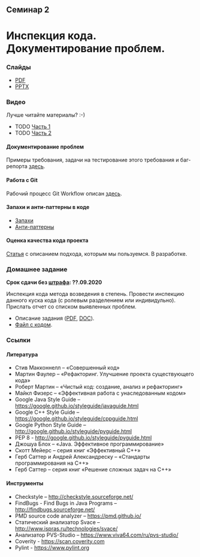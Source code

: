 Семинар 2
--
# Инспекция кода. Документирование проблем.

### Слайды

* [PDF](Seminar02-slides.pdf)
* [PPTX](Seminar02-slides.pptx)

### Видео

Лучше читайте материалы? :-)

* TODO [Часть 1]()
* TODO [Часть 2]()

#### Документирование проблем

Примеры требования, задачи на тестирование этого требования и баг-репорта [здесь](
https://github.com/andrewt0301/qa-testing-course/issues).

#### Работа с Git

Рабочий процесс Git Workflow описан [здесь](
https://nvie.com/posts/a-successful-git-branching-model/).

#### Запахи и анти-паттерны в коде

* [Запахи](https://en.wikipedia.org/wiki/Code_smell)
* [Анти-паттерны](https://en.wikipedia.org/wiki/Anti-pattern)

#### Оценка качества кода проекта

[Статья](https://github.com/yegor256/qfu/releases/latest/download/article.pdf)
с описанием подхода, которым мы пользуемся. В разработке.

### Домашнее задание

__Срок сдачи без [штрафа](../../grading.md): ??.09.2020__

Инспекция кода метода возведения в степень.
Провести инспекцию данного куска кода (с ролевым разделением или индивидульно).
Прислать отчет со списком выявленных проблем.

* Описание задания ([PDF](Seminar02.pdf), [DOC](Seminar02.docx)).
* [Файл с кодом](
https://github.com/andrewt0301/qa-testing-course/blob/master/seminars/seminar02/Power.java).

### Ссылки

#### Литература
* Стив Макконнелл – «Совершенный код»
* Мартин Фаулер – «Рефакторинг. Улучшение проекта существующего кода»
* Роберт Мартин – «Чистый код: создание, анализ и рефакторинг»
* Майкл Физерс – «Эффективная работа с унаследованным кодом»
* Google Java Style Guide – https://google.github.io/styleguide/javaguide.html
* Google C++ Style Guide – https://google.github.io/styleguide/cppguide.html
* Google Python Style Guide – http://google.github.io/styleguide/pyguide.html
* PEP 8 - http://google.github.io/styleguide/pyguide.html
* Джошуа Блох – «Java. Эффективное программирование»
* Скотт Мейерс – серия книг «Эффективный С++»
* Герб Саттер и Андрей Александреску – «Стандарты программирования на С++»
* Герб Саттер – серия книг «Решение сложных задач на С++»

#### Инструменты
* Checkstyle – http://checkstyle.sourceforge.net/
* FindBugs - Find Bugs in Java Programs – http://findbugs.sourceforge.net/
* PMD source code analyzer – https://pmd.github.io/
* Статический анализатор Svace – http://www.ispras.ru/technologies/svace/
* Анализатор PVS-Studio – https://www.viva64.com/ru/pvs-studio/
* Coverity - https://scan.coverity.com
* Pylint - https://www.pylint.org

